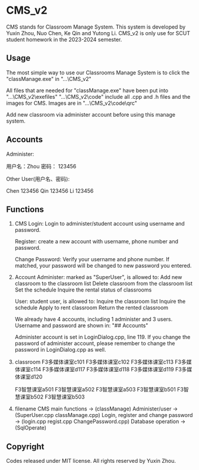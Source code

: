 # CMS_v2

CMS stands for Classroom Manage System.
This system is developed by Yuxin Zhou, Nuo Chen, Ke Qin and Yutong Li.
CMS_v2 is only use for SCUT student homework in the 2023-2024 semester.


## Usage

The most simple way to use our Classrooms Manage System is to click the "classManage.exe" in "...\CMS_v2"

All files that are needed for "classManage.exe" have been put into "...\CMS_v2\exefiles"
"...\CMS_v2\code" include all .cpp and .h files and the images for CMS. Images are in "...\CMS_v2\code\qrc"

Add new classroom via administer account before using this manage system.



## Accounts

Administer:

用户名：Zhou
密码： 123456


Other User(用户名、密码):

Chen 123456
Qin 123456
Li 123456



## Functions

1. CMS
	Login: Login to administer/student account using username and password.

	Register: create a new account with username, phone number and password.

	Change Password: Verify your username and phone number. If matched, your password will be changed to new password you entered.
	

2.  Account
	Administer: marked as "SuperUser", is allowed to:
		Add new classroom to the classroom list
		Delete classroom from the classroom list
		Set the schedule
		Inquire the rental status of classrooms

	User: student user, is allowed to:
		Inquire the classroom list
		Inquire the schedule
		Apply to rent classroom
		Return the rented classroom

	We already have 4 accounts, including 1 administer and 3 users. Username and password are shown in: 
	"## Accounts"

	Administer account is set in LoginDialog.cpp, line 119. If you change the password of administer account, please remember to change the password in LoginDialog.cpp as well.


3. classroom
	F3多媒体课室c101
	F3多媒体课室c102
	F3多媒体课室c113
	F3多媒体课室c114
	F3多媒体课室d117
	F3多媒体课室d118
	F3多媒体课室d119
	F3多媒体课室d120

	F3智慧课室a501
	F3智慧课室a502
	F3智慧课室a503
	F3智慧课室b501
	F3智慧课室b502
	F3智慧课室b503


4. filename
	CMS main functions -> (classManage)
	Administer/user -> (SuperUser.cpp  classManage.cpp)
	Login, register and change password -> (login.cpp  regist.cpp ChangePassword.cpp)
	Database operation -> (SqlOperate)

	
## Copyright

Codes released under MIT license. All rights reserved by Yuxin Zhou.